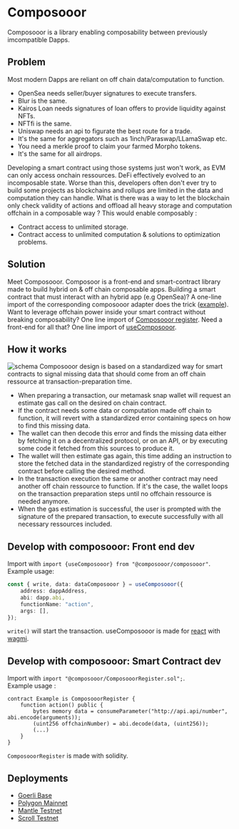 # Composooor

Composooor is a library enabling composability between previously imcompatible Dapps.

## Problem

Most modern Dapps are reliant on off chain data/computation to function.

- OpenSea needs seller/buyer signatures to execute transfers.
- Blur is the same.
- Kairos Loan needs signatures of loan offers to provide liquidity against NFTs.
- NFTfi is the same.
- Uniswap needs an api to figurate the best route for a trade.
- It's the same for aggregators such as 1inch/Paraswap/LLamaSwap etc.
- You need a merkle proof to claim your farmed Morpho tokens.
- It's the same for all airdrops.

Developing a smart contract using those systems just won't work, as EVM can only access onchain ressources.
DeFi effectively evolved to an incomposable state. Worse than this, developers often don't ever try to
build some projects as blockchains and rollups are limited in the data and computation they can handle.
What is there was a way to let the blockchain only check validity of actions and offload all heavy storage
and computation offchain in a composable way ? This would enable composably :

- Contract access to unlimited storage.
- Contract access to unlimited computation & solutions to optimization problems.

## Solution

Meet Composooor.
Composoor is a front-end and smart-contract library made to build hybrid on & off chain composable apps.
Building a smart contract that must interact with an hybrid app (e.g OpenSea)? A one-line import of the
corresponding composooor adapter does the trick ([example](../../example/contract/contracts/MarketPlaceComposooored.sol)). Want to leverage offchain power inside your smart contract
without breaking composability? One line import of [Composooor register](./src/sol/ComposooorRegister.sol).
Need a front-end for all that? One line import of [useComposooor](./src/ts/composooor.ts).

## How it works

![schema](composooor-schema.png)
Composooor design is based on a standardized way for smart contracts to signal missing data that should
come from an off chain ressource at transaction-preparation time.

- When preparing a transaction, our metamask snap wallet will request an estimate gas call on the desired on chain contract.
- If the contract needs some data or computation made off chain to function, it will revert with a standardized error containing specs on how to find this missing data.
- The wallet can then decode this error and finds the missing data either by fetching it on a decentralized
protocol, or on an API, or by executing some code it fetched from this sources to produce it.
- The wallet will then estimate gas again, this time adding an instruction to store the fetched data
in the standardized registry of the corresponding contract before calling the desired method.
- In the transaction execution the same or another contract may need another off chain ressource to function.
If it's the case, the wallet loops on the transaction preparation steps until no offchain ressource is needed
anymore.
- When the gas estimation is successful, the user is prompted with the signature of the prepared transaction,
to execute successfully with all necessary ressources included.

## Develop with composooor: Front end dev

Import with `import {useComposooor} from "@composooor/composooor"`.  
Example usage:

```typescript
const { write, data: dataComposooor } = useComposooor({
    address: dappAddress,
    abi: dapp.abi,
    functionName: "action",
    args: [],
});
```

`write()` will start the transaction.
useComposooor is made for [react](https://reactjs.org/) with [wagmi](https://wagmi.sh/).

## Develop with composooor: Smart Contract dev

Import with `import "@composooor/ComposooorRegister.sol";`.  
Example usage :

```solidity
contract Example is ComposooorRegister {
    function action() public {
        bytes memory data = consumeParameter("http://api.api/number", abi.encode(arguments));
        (uint256 offchainNumber) = abi.decode(data, (uint256));
        (...)
    }
}
```

`ComposooorRegister` is made with solidity.

## Deployments

- [Goerli Base](https://goerli.basescan.org/address/0x43b949724b56fd72F0Ad55d65685b7bD2F05800D#code)
- [Polygon Mainnet](https://polygonscan.com/address/0x7165305088dfc6961937fc9bf16600373a01c5ea#code)
- [Mantle Testnet](https://explorer.testnet.mantle.xyz/address/0x7165305088dfC6961937fc9BF16600373A01C5eA/contracts#address-tabs)
- [Scroll Testnet](https://blockscout.scroll.io/address/0x7165305088dfC6961937fc9BF16600373A01C5eA/contracts#address-tabs)
